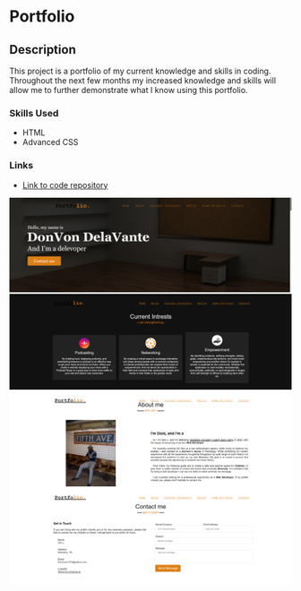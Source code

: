 # Portfolio

## Description

This project is a portfolio of my current knowledge and skills in coding. Throughout the next few months my increased knowledge and skills will allow me to further demonstrate what I know using this portfolio.

### Skills Used
* HTML
* Advanced CSS

### Links

* <a href="https://github.com/DonL44/Portfolio"> Link to code repository </a>

![](images/portfolio.png)
![](images/portfolio2.png)
![](images/portfolio3.png)
![](images/portfolio4.png)

